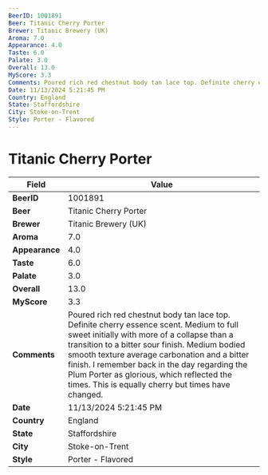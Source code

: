 ```yaml
---
BeerID: 1001891
Beer: Titanic Cherry Porter
Brewer: Titanic Brewery (UK)
Aroma: 7.0
Appearance: 4.0
Taste: 6.0
Palate: 3.0
Overall: 13.0
MyScore: 3.3
Comments: Poured rich red chestnut body tan lace top. Definite cherry essence scent.  Medium to full sweet initially with more of a collapse than a transition to a bitter sour finish. Medium bodied smooth texture average carbonation and a bitter finish. I remember back in the day regarding the Plum Porter as glorious, which reflected the times. This is equally cherry but times have changed.
Date: 11/13/2024 5:21:45 PM
Country: England
State: Staffordshire
City: Stoke-on-Trent
Style: Porter - Flavored
---
```


# Titanic Cherry Porter

| Field         | Value |
|---------------|-------|
| **BeerID** | 1001891 |
| **Beer** | Titanic Cherry Porter |
| **Brewer** | Titanic Brewery (UK) |
| **Aroma** | 7.0 |
| **Appearance** | 4.0 |
| **Taste** | 6.0 |
| **Palate** | 3.0 |
| **Overall** | 13.0 |
| **MyScore** | 3.3 |
| **Comments** | Poured rich red chestnut body tan lace top. Definite cherry essence scent.  Medium to full sweet initially with more of a collapse than a transition to a bitter sour finish. Medium bodied smooth texture average carbonation and a bitter finish. I remember back in the day regarding the Plum Porter as glorious, which reflected the times. This is equally cherry but times have changed.  |
| **Date** | 11/13/2024 5:21:45 PM |
| **Country** | England |
| **State** | Staffordshire |
| **City** | Stoke-on-Trent |
| **Style** | Porter - Flavored |
